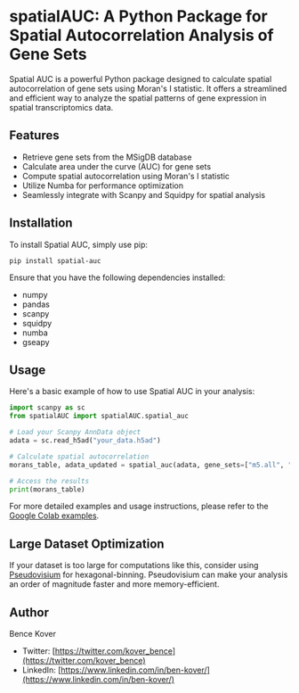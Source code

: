 # spatialAUC: A Python Package for Spatial Autocorrelation Analysis of Gene Sets

Spatial AUC is a powerful Python package designed to calculate spatial autocorrelation of gene sets using Moran's I statistic. It offers a streamlined and efficient way to analyze the spatial patterns of gene expression in spatial transcriptomics data.

## Features

- Retrieve gene sets from the MSigDB database
- Calculate area under the curve (AUC) for gene sets
- Compute spatial autocorrelation using Moran's I statistic
- Utilize Numba for performance optimization
- Seamlessly integrate with Scanpy and Squidpy for spatial analysis

## Installation

To install Spatial AUC, simply use pip:

```shell
pip install spatial-auc
```

Ensure that you have the following dependencies installed:

- numpy
- pandas
- scanpy
- squidpy
- numba
- gseapy

## Usage

Here's a basic example of how to use Spatial AUC in your analysis:

```python
import scanpy as sc
from spatialAUC import spatialAUC.spatial_auc

# Load your Scanpy AnnData object
adata = sc.read_h5ad("your_data.h5ad")

# Calculate spatial autocorrelation
morans_table, adata_updated = spatial_auc(adata, gene_sets=["m5.all", "m2.all"], n_perms=1000)

# Access the results
print(morans_table)
```

For more detailed examples and usage instructions, please refer to the [Google Colab examples](https://colab.research.google.com/drive/1jWw7JBmPyL7-5L3U3ZvN4J4jZZZZ3Q3Q?usp=sharing).

## Large Dataset Optimization

If your dataset is too large for computations like this, consider using [Pseudovisium](https://github.com/BKover99/Pseudovisium) for hexagonal-binning. Pseudovisium can make your analysis an order of magnitude faster and more memory-efficient.

## Author

Bence Kover

- Twitter: [https://twitter.com/kover_bence](https://twitter.com/kover_bence)
- LinkedIn: [https://www.linkedin.com/in/ben-kover/](https://www.linkedin.com/in/ben-kover/)

